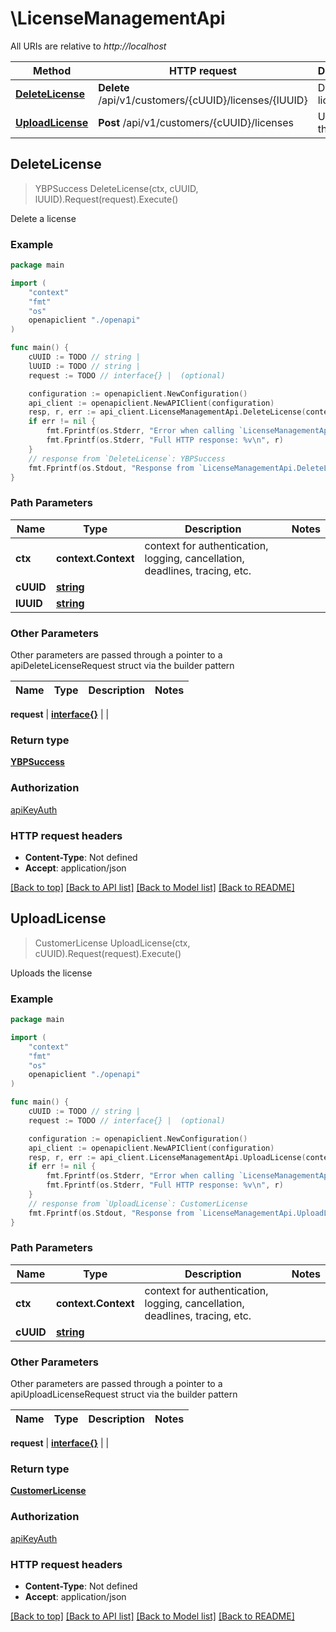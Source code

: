 # \LicenseManagementApi

All URIs are relative to *http://localhost*

Method | HTTP request | Description
------------- | ------------- | -------------
[**DeleteLicense**](LicenseManagementApi.md#DeleteLicense) | **Delete** /api/v1/customers/{cUUID}/licenses/{lUUID} | Delete a license
[**UploadLicense**](LicenseManagementApi.md#UploadLicense) | **Post** /api/v1/customers/{cUUID}/licenses | Uploads the license



## DeleteLicense

> YBPSuccess DeleteLicense(ctx, cUUID, lUUID).Request(request).Execute()

Delete a license

### Example

```go
package main

import (
    "context"
    "fmt"
    "os"
    openapiclient "./openapi"
)

func main() {
    cUUID := TODO // string | 
    lUUID := TODO // string | 
    request := TODO // interface{} |  (optional)

    configuration := openapiclient.NewConfiguration()
    api_client := openapiclient.NewAPIClient(configuration)
    resp, r, err := api_client.LicenseManagementApi.DeleteLicense(context.Background(), cUUID, lUUID).Request(request).Execute()
    if err != nil {
        fmt.Fprintf(os.Stderr, "Error when calling `LicenseManagementApi.DeleteLicense``: %v\n", err)
        fmt.Fprintf(os.Stderr, "Full HTTP response: %v\n", r)
    }
    // response from `DeleteLicense`: YBPSuccess
    fmt.Fprintf(os.Stdout, "Response from `LicenseManagementApi.DeleteLicense`: %v\n", resp)
}
```

### Path Parameters


Name | Type | Description  | Notes
------------- | ------------- | ------------- | -------------
**ctx** | **context.Context** | context for authentication, logging, cancellation, deadlines, tracing, etc.
**cUUID** | [**string**](.md) |  | 
**lUUID** | [**string**](.md) |  | 

### Other Parameters

Other parameters are passed through a pointer to a apiDeleteLicenseRequest struct via the builder pattern


Name | Type | Description  | Notes
------------- | ------------- | ------------- | -------------


 **request** | [**interface{}**](interface{}.md) |  | 

### Return type

[**YBPSuccess**](YBPSuccess.md)

### Authorization

[apiKeyAuth](../README.md#apiKeyAuth)

### HTTP request headers

- **Content-Type**: Not defined
- **Accept**: application/json

[[Back to top]](#) [[Back to API list]](../README.md#documentation-for-api-endpoints)
[[Back to Model list]](../README.md#documentation-for-models)
[[Back to README]](../README.md)


## UploadLicense

> CustomerLicense UploadLicense(ctx, cUUID).Request(request).Execute()

Uploads the license

### Example

```go
package main

import (
    "context"
    "fmt"
    "os"
    openapiclient "./openapi"
)

func main() {
    cUUID := TODO // string | 
    request := TODO // interface{} |  (optional)

    configuration := openapiclient.NewConfiguration()
    api_client := openapiclient.NewAPIClient(configuration)
    resp, r, err := api_client.LicenseManagementApi.UploadLicense(context.Background(), cUUID).Request(request).Execute()
    if err != nil {
        fmt.Fprintf(os.Stderr, "Error when calling `LicenseManagementApi.UploadLicense``: %v\n", err)
        fmt.Fprintf(os.Stderr, "Full HTTP response: %v\n", r)
    }
    // response from `UploadLicense`: CustomerLicense
    fmt.Fprintf(os.Stdout, "Response from `LicenseManagementApi.UploadLicense`: %v\n", resp)
}
```

### Path Parameters


Name | Type | Description  | Notes
------------- | ------------- | ------------- | -------------
**ctx** | **context.Context** | context for authentication, logging, cancellation, deadlines, tracing, etc.
**cUUID** | [**string**](.md) |  | 

### Other Parameters

Other parameters are passed through a pointer to a apiUploadLicenseRequest struct via the builder pattern


Name | Type | Description  | Notes
------------- | ------------- | ------------- | -------------

 **request** | [**interface{}**](interface{}.md) |  | 

### Return type

[**CustomerLicense**](CustomerLicense.md)

### Authorization

[apiKeyAuth](../README.md#apiKeyAuth)

### HTTP request headers

- **Content-Type**: Not defined
- **Accept**: application/json

[[Back to top]](#) [[Back to API list]](../README.md#documentation-for-api-endpoints)
[[Back to Model list]](../README.md#documentation-for-models)
[[Back to README]](../README.md)

